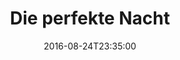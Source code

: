 ---
date: '2016-08-24T23:35:00'
talk_date: '2010-09-01T00:00:00'
talk_speakers:
  speaker1:
    name: Gerhard Kind
title: Die perfekte Nacht
---